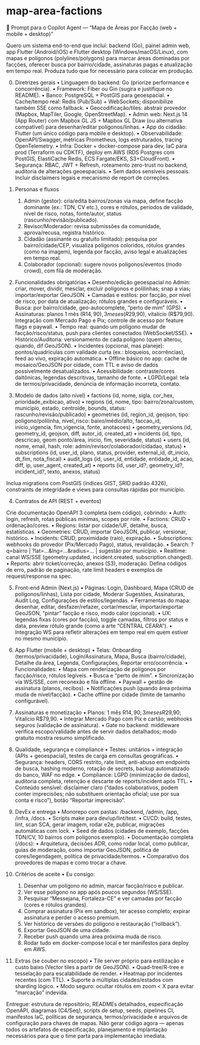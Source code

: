 # map-area-factions

🎯 Prompt para o Copilot Agent — “Mapa de Áreas por Facção (web + mobile + desktop)”

Quero um sistema end-to-end que inclui: backend (Go), painel admin web, app Flutter (Android/iOS) e Flutter desktop (Windows/macOS/Linux), com mapas e polígonos (polylines/polygons) para marcar áreas dominadas por facções, oferecer busca por bairro/cidade, assinaturas pagas e atualização em tempo real. Produza tudo que for necessário para colocar em produção.

0) Diretrizes gerais
	•	Linguagem do backend: Go (priorize performance e concorrência).
	•	Framework: Fiber ou Gin (sugira e justifique no README).
	•	Banco: PostgreSQL + PostGIS para geoespacial.
	•	Cache/tempo real: Redis (Pub/Sub) + WebSockets; disponibilize também SSE como fallback.
	•	Geocodificação/tiles: abstrair provedor (Mapbox, MapTiler, Google, OpenStreetMap).
	•	Admin web: Next.js 14 (App Router) com Mapbox GL JS + Mapbox GL Draw (ou alternativa compatível) para desenhar/editar polígonos/linhas.
	•	App do cidadão: Flutter (um único código para mobile e desktop).
	•	Observabilidade: OpenAPI/Swagger, métricas Prometheus, logs estruturados, tracing OpenTelemetry.
	•	Infra: Docker + docker-compose para dev, IaC para prod (Terraform ou CDKTF), deploy em AWS (RDS Postgres com PostGIS, ElastiCache Redis, ECS Fargate/EKS, S3+CloudFront).
	•	Segurança: RBAC, JWT + Refresh, roteamento zero-trust no backend, auditoria de alterações geoespaciais.
	•	Sem dados sensíveis pessoais. Incluir disclaimers legais e mecanismo de report de correções.

1) Personas e fluxos
	1.	Admin (gestor): cria/edita bairros/zonas via mapa, define facção dominante (ex.: TDN, CV etc.), cores e rótulos, períodos de validade, nível de risco, notas, fonte/autor, status (rascunho/revisão/publicado).
	2.	Revisor/Moderador: revisa submissões da comunidade, aprova/recusa, registra histórico.
	3.	Cidadão (assinante ou gratuito limitado): pesquisa por bairro/cidade/CEP, visualiza polígonos coloridos, rótulos grandes (como na imagem), legenda por facção, aviso legal e atualizações em tempo real.
	4.	Colaborador (opcional): sugere novos polígonos/eventos (modo crowd), com fila de moderação.

2) Funcionalidades obrigatórias
	•	Desenho/edição geoespacial no Admin: criar, mover, dividir, mesclar, excluir polígonos e polilinhas; snap a vias; importar/exportar GeoJSON.
	•	Camadas e estilos: por facção, por nível de risco, por data de atualização; rótulos grandes e configuráveis.
	•	Busca: por bairro/cidade, geo-autocomplete, “perto de mim” (GPS).
	•	Assinaturas: planos 1 mês (R$14,90), 3 meses (R$29,90), vitalício (R$79,90). Integração com Mercado Pago e Pix; controle de acesso por feature flags e paywall.
	•	Tempo real: quando um polígono mudar de facção/risco/status, push para clientes conectados (WebSocket/SSE).
	•	Histórico/Auditoria: versionamento de cada polígono (quem alterou, quando, dif GeoJSON).
	•	Incidentes (opcional, mas planeje): pontos/quadrículas com validade curta (ex.: bloqueios, ocorrências), feed ao vivo, expiração automática.
	•	Offline básico no app: cache de mosaico/GeoJSON por cidade, com TTL e aviso de dados possivelmente desatualizados.
	•	Acessibilidade: contraste/cores daltônicas, legendas descritivas, tamanho de fonte.
	•	LGPD/Legal: tela de termos/privacidade, denúncia de informação incorreta, contato.

3) Modelo de dados (alto nível)
	•	factions (id, nome, sigla, cor_hex, prioridade_exibicao, ativo)
	•	regions (id, nome, tipo: bairro/zona/custom, municipio, estado, centroide, bounds, status: rascunho/revisão/publicado)
	•	geometries (id, region_id, geojson, tipo: poligono/polilinha, nivel_risco: baixo/médio/alto, faccao_id, inicio_vigencia, fim_vigencia, fonte, anotacoes)
	•	geometry_versions (id, geometry_id, geojson, diff, autor_id, created_at)
	•	incidents (id, tipo, descricao, geom ponto/área, inicio, fim, severidade, status)
	•	users (id, nome, email, hash, role: admin/revisor/colaborador/cidadao, status)
	•	subscriptions (id, user_id, plano, status, provider, external_id, dt_inicio, dt_fim, nota_fiscal)
	•	audit_logs (id, user_id, entidade, entidade_id, acao, diff, ip, user_agent, created_at)
	•	reports (id, user_id?, geometry_id?, incident_id?, texto, anexos, status)

Inclua migrations com PostGIS (índices GIST, SRID padrão 4326), constraints de integridade e views para consultas rápidas por município.

4) Contratos de API (REST + eventos)

Crie documentação OpenAPI 3 completa (sem código), cobrindo:
	•	Auth: login, refresh, rotas públicas mínimas, scopes por role.
	•	Factions: CRUD + ordenação/cores.
	•	Regions: listar por cidade/UF, detalhe, busca, estatísticas.
	•	Geometries: CRUD, importar GeoJSON, publicar, versionar, histórico.
	•	Incidents: CRUD, proximidade (raio), expiração.
	•	Subscriptions: webhooks do provedor (Pix/Mercado Pago), status, revalidação.
	•	Search: ?q=bairro | ?lat=…&lng=…&radius=… | sugestão por município.
	•	Realtime: canal WS/SSE (geometry.updated, incident.created, subscription.changed).
	•	Reports: abrir ticket/correção, anexos (S3), moderação.
Defina códigos de erro, padrão de paginação, rate limit headers e exemplos de request/response na spec.

5) Front-end Admin (Next.js)
	•	Páginas: Login, Dashboard, Mapa (CRUD de polígonos/linhas), Lista por cidade, Moderar Sugestões, Assinaturas, Audit Log, Configurações de estilos/legendas.
	•	Ferramentas do mapa: desenhar, editar, desfazer/refazer, cortar/mesclar, importar/exportar GeoJSON, “pintar” facção e risco, modo calor (opcional).
	•	UX: legendas fixas (cores por facção), toggle camadas, filtros por status e data, preview rótulo grande (como a arte “CENTRAL CEARA”).
	•	Integração WS para refletir alterações em tempo real em quem estiver no mesmo município.

6) App Flutter (mobile + desktop)
	•	Telas: Onboarding (termos/privacidade), Login/Assinatura, Mapa, Busca (bairro/cidade), Detalhe da área, Legenda, Configurações, Reportar erro/ocorrência.
	•	Funcionalidades:
	•	Mapa com renderização de polígonos por facção/risco, rótulos legíveis.
	•	Busca e “perto de mim”.
	•	Sincronização via WS/SSE, com reconexão e fila offline.
	•	Paywall + gestão de assinatura (planos, recibos).
	•	Notificações push (quando área próxima muda de nível/facção).
	•	Cache offline por cidade (limite de tamanho configurável).

7) Assinaturas e monetização
	•	Planos: 1 mês R$14,90; 3 meses R$29,90; Vitalício R$79,90.
	•	Integrar Mercado Pago com Pix e cartão; webhooks seguros (validação de assinatura).
	•	Gate no backend: middleware verifica escopo/validade antes de servir dados detalhados; modo gratuito mostra resumo simplificado.

8) Qualidade, segurança e compliance
	•	Testes: unitários + integração (APIs + geoespacial), testes de carga em consultas geográficas.
	•	Segurança: headers, CORS restrito, rate limit, anti-abuso em endpoints de busca, hashing moderno, rotação de secrets, backup automatizado do banco, WAF no edge.
	•	Compliance: LGPD (minimização de dados), auditoria completa, retenção e descarte de reports/incident após TTL.
	•	Conteúdo sensível: disclaimer claro (“dados colaborativos, podem conter imprecisões; não substituem orientação oficial; use por sua conta e risco”), botão “Reportar imprecisão”.

9) DevEx e entrega
	•	Monorepo com pastas: /backend, /admin, /app, /infra, /docs.
	•	Scripts make para dev/up/lint/test.
	•	CI/CD: build, testes, lint, scan SCA, gerar imagem, rodar e2e, publicar, migrações automáticas com lock.
	•	Seed de dados (cidades de exemplo, facções TDN/CV, 10 bairros com polígonos exemplo).
	•	Documentação completa (/docs):
	•	Arquitetura, decisões ADR, como rodar local, como publicar, guias de moderação, como importar GeoJSON, política de cores/legendagem, política de privacidade/termos.
	•	Comparativo dos provedores de mapas e como trocar a chave.

10) Critérios de aceite
	•	Eu consigo:
	1.	Desenhar um polígono no admin, marcar facção/risco e publicar.
	2.	Ver esse polígono no app após poucos segundos (WS/SSE).
	3.	Pesquisar “Messejana, Fortaleza-CE” e ver camadas por facção (cores e rótulos grandes).
	4.	Comprar assinatura (Pix em sandbox), ter acesso completo; expirar assinatura e perder o acesso premium.
	5.	Ver histórico de versões do polígono e restauração (“rollback”).
	6.	Exportar GeoJSON de uma cidade.
	7.	Receber push quando uma área próxima muda de risco.
	8.	Rodar tudo em docker-compose local e ter manifestos para deploy em AWS.

11) Extras (se couber no escopo)
	•	Tile server próprio para estilização e custo baixo (Vector tiles a partir de GeoJSON).
	•	Quad-tree/R-tree e tesselação para escalabilidade de render.
	•	Heatmap por incidentes recentes (com TTL).
	•	Suporte a múltiplas cidades/estados com sharding lógico.
	•	Modo seguro: ocultar rótulos em zoom < X para evitar “marcação” indevida.

Entregue: estrutura de repositório, READMEs detalhados, especificação OpenAPI, diagramas (C4/Seq), scripts de setup, seeds, pipelines CI, manifestos IaC, políticas de segurança, termos/privacidade e arquivos de configuração para chaves de mapas. Não gerar código agora — apenas todos os artefatos de especificação, planejamento e implantação necessários para que o time parta para implementação imediata.
